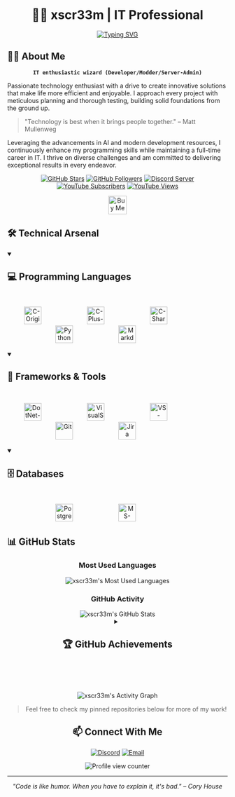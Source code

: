 <!--
**xscr33m/xscr33m** is a ✨ _special_ ✨ repository because its README.md (this file) appears on your GitHub profile.
-->

<div align="center">
  
# 👨‍💻 xscr33m | IT Professional

[![Typing SVG](https://readme-typing-svg.demolab.com?font=Fira+Code&weight=700&size=24&duration=3000&pause=1000&color=20C20E&center=true&vCenter=true&random=false&width=600&lines=Software+Developer;Server+Administrator;Creative+Modder;Problem+Solver)](https://git.io/typing-svg)

</div>

## 🧙‍♂️ About Me

<p align="center">
  <strong><code>IT enthusiastic wizard (Developer/Modder/Server-Admin)</code></strong>
</p>

Passionate technology enthusiast with a drive to create innovative solutions that make life more efficient and enjoyable. I approach every project with meticulous planning and thorough testing, building solid foundations from the ground up.

> "Technology is best when it brings people together." – Matt Mullenweg

Leveraging the advancements in AI and modern development resources, I continuously enhance my programming skills while maintaining a full-time career in IT. I thrive on diverse challenges and am committed to delivering exceptional results in every endeavor.

<div align="center">
  
  [![GitHub Stars](https://img.shields.io/github/stars/xscr33m?color=55960c&style=for-the-badge&labelColor=488207&logo=github)](https://github.com/xscr33m?tab=repositories&sort=stargazers)
  [![GitHub Followers](https://img.shields.io/github/followers/xscr33m?color=236ad3&labelColor=1155ba&style=for-the-badge&label=Follower&logoColor=white&logo=github)](https://github.com/xscr33m?tab=followers)
  [![Discord Server](https://img.shields.io/discord/1102440447835648124?color=5865F2&style=for-the-badge&labelColor=5e6af0&logo=discord&logoColor=white&label=Join)](https://discord.gg/5CrDj8ba6C)
  [![YouTube Subscribers](https://img.shields.io/youtube/channel/subscribers/UCYFZ9NvJHMjaiyW9GGYvijQ?color=%23E05D44&label=SUBSCRIBE&logoColor=white&style=for-the-badge&labelColor=CE4630&logo=youtube)](https://www.youtube.com/@xscr33m?sub_confirmation=1)
  [![YouTube Views](https://img.shields.io/youtube/channel/views/UCYFZ9NvJHMjaiyW9GGYvijQ?color=%23E1AD0E&logoColor=white&style=for-the-badge&labelColor=C79600&logo=youtube)](https://www.youtube.com/@xscr33m)
  
  <a href='https://ko-fi.com/R6R81C85IT' target='_blank'><img height='42' style='border:0px;height:42px;' src='https://storage.ko-fi.com/cdn/kofi3.png?v=6' border='0' alt='Buy Me a Coffee at ko-fi.com' /></a>
</div>

##

## 🛠️ Technical Arsenal

<details open>
<summary><h2>💻 Programming Languages</h2></summary>
<br>
<p align="center">
  <img alt="C-Original" title="C" width="40px" style="margin-right:100px;" src="https://cdn.jsdelivr.net/gh/devicons/devicon/icons/c/c-original.svg" />
  <img alt="C-Plus-Plus" title="C++" width="40px" style="margin-right:100px;" src="https://cdn.jsdelivr.net/gh/devicons/devicon/icons/cplusplus/cplusplus-original.svg" />
  <img alt="C-Sharp" title="C#" width="40px" style="margin-right:100px;" src="https://cdn.jsdelivr.net/gh/devicons/devicon/icons/csharp/csharp-original.svg" />
  <img alt="Python" title="Python" width="40px" style="margin-right:100px;" src="https://cdn.jsdelivr.net/gh/devicons/devicon/icons/python/python-original.svg" />
  <img alt="Markdown" title="Markdown" width="40px" style="margin-right:100px;" src="https://cdn.jsdelivr.net/gh/devicons/devicon/icons/markdown/markdown-original.svg" />
</p>
</details>

<details open>
<summary><h2>🔧 Frameworks & Tools</h2></summary>
<br>
<p align="center">
  <img alt="DotNet-Core" title=".NET Core" width="40px" style="margin-right:100px;" src="https://cdn.jsdelivr.net/gh/devicons/devicon/icons/dotnetcore/dotnetcore-original.svg" />
  <img alt="VisualStudio" title="Visual Studio" width="40px" style="margin-right:100px;" src="https://cdn.jsdelivr.net/gh/devicons/devicon/icons/visualstudio/visualstudio-plain.svg" />
  <img alt="VS-Code" title="VS Code" width="40px" style="margin-right:100px;" src="https://cdn.jsdelivr.net/gh/devicons/devicon/icons/vscode/vscode-original.svg" />
  <img alt="Git" title="Git" width="40px" style="margin-right:100px;" src="https://cdn.jsdelivr.net/gh/devicons/devicon/icons/git/git-original.svg" />
  <img alt="Jira" title="Jira" width="40px" style="margin-right:100px;" src="https://cdn.jsdelivr.net/gh/devicons/devicon/icons/jira/jira-original.svg" />
</p>
</details>

<details open>
<summary><h2>🗄️ Databases</h2></summary>
<br>
<p align="center">
  <img alt="PostgreSQL" title="PostgreSQL" width="40px" style="margin-right:100px;" src="https://cdn.jsdelivr.net/gh/devicons/devicon/icons/postgresql/postgresql-original.svg" />
  <img alt="MS-SQL" title="Microsoft SQL Server" width="40px" style="margin-right:100px;" src="https://cdn.jsdelivr.net/gh/devicons/devicon/icons/microsoftsqlserver/microsoftsqlserver-plain.svg" />
</p>
</details>

## 📊 GitHub Stats

<div align="center">
  
  <h3>Most Used Languages</h3>
  <img src="https://github-readme-stats.vercel.app/api/top-langs/?username=xscr33m&theme=monokai&layout=compact&hide_border=true&bg_color=0D1117&color=E53935&hide_title=true" alt="xscr33m's Most Used Languages" />

  <h3>GitHub Activity</h3>
  <img src="https://github-readme-stats.vercel.app/api?username=xscr33m&include_all_commits=true&count_private=true&show_icons=true&theme=monokai&hide_border=true&bg_color=0D1117&show=prs_merged,prs_merged_percentage&hide=issues,contribs&hide_title=true" alt="xscr33m's GitHub Stats" />
  
  <details>
    <summary><h2>🏆 GitHub Achievements</h2></summary>
    <br />
    <p>
      <img src="https://github-profile-trophy.vercel.app/?username=xscr33m&theme=monokai&no-frame=true&margin-w=15&margin-h=15&column=7" alt="xscr33m's Achievements" />
    </p>
  </details>

#

  <div align="center">
    <br />
    <p>
      <img src="https://github-readme-activity-graph.vercel.app/graph?username=xscr33m&bg_color=0D1117&color=E53935&line=FF9B84&point=FFFFFF&hide_border=true" alt="xscr33m's Activity Graph" />
    </p>
  </div>

> Feel free to check my pinned repositories below for more of my work!

## 📫 Connect With Me

<div align="center">
  
[![Discord](https://img.shields.io/badge/Discord-5865F2?style=for-the-badge&logo=discord&logoColor=white)](https://discord.gg/5CrDj8ba6C)
[![Email](https://img.shields.io/badge/Email-D14836?style=for-the-badge&logo=mailboxdotorg&logoColor=white)](mailto:contact@xscr33mlabs.com)
  
</div>

<div align="center">
  <img src="https://komarev.com/ghpvc/?username=xscr33m&style=flat-square&color=red" alt="Profile view counter"/>
</div>

---

<div align="center">
  <em>"Code is like humor. When you have to explain it, it's bad." – Cory House</em>
</div>
